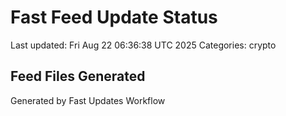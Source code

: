 # Fast Feed Update Status
Last updated: Fri Aug 22 06:36:38 UTC 2025
Categories: crypto

## Feed Files Generated

Generated by Fast Updates Workflow
